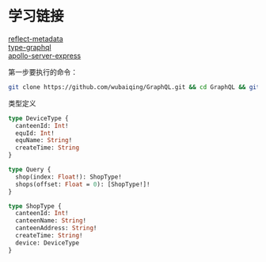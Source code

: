 # 学习链接
[reflect-metadata](https://ninghao.net/blog/7384)  
[type-graphql](https://github.com/19majkel94/type-graphql#readme)  
[apollo-server-express](https://github.com/apollographql/apollo-server#readme)  

第一步要执行的命令：
```sh
git clone https://github.com/wubaiqing/GraphQL.git && cd GraphQL && git checkout -b demo1 04210a98d1d5813187652c524473dae2ab85de53 && yarn install --use-yarnrc && yarn start
```

类型定义
```graphql
type DeviceType {
  canteenId: Int!
  equId: Int!
  equName: String!
  createTime: String
}

type Query {
  shop(index: Float!): ShopType!
  shops(offset: Float = 0): [ShopType!]!
}

type ShopType {
  canteenId: Int!
  canteenName: String!
  canteenAddress: String!
  createTime: String!
  device: DeviceType
}
```
